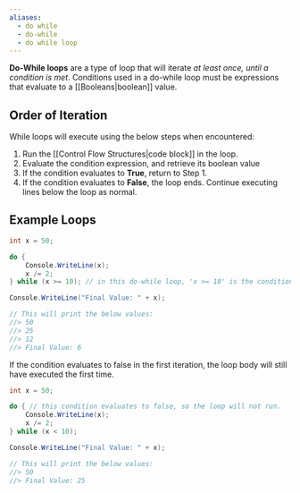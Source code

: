 ```yaml
---
aliases:
  - do while
  - do-while
  - do while loop
---
```

**Do-While loops** are a type of loop that will iterate *at least once, until a condition is met*. Conditions used in a do-while loop must be expressions that evaluate to a [[Booleans|boolean]] value.

## Order of Iteration

While loops will execute using the below steps when encountered:
1. Run the [[Control Flow Structures|code block]] in the loop.
2. Evaluate the condition expression, and retrieve its boolean value
3. If the condition evaluates to **True**, return to Step 1.
4. If the condition evaluates to **False**, the loop ends. Continue executing lines below the loop as normal.
## Example Loops

```csharp
int x = 50;

do {
	Console.WriteLine(x);
	x /= 2;
} while (x >= 10); // in this do-while loop, 'x >= 10' is the condition

Console.WriteLine("Final Value: " + x);

// This will print the below values:
//> 50
//> 25
//> 12
//> Final Value: 6
```


If the condition evaluates to false in the first iteration, the loop body will still have executed the first time. 

```csharp
int x = 50;

do { // this condition evaluates to false, so the loop will not run.
	Console.WriteLine(x);
	x /= 2;
} while (x < 10);

Console.WriteLine("Final Value: " + x);

// This will print the below values:
//> 50
//> Final Value: 25
```
